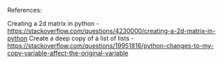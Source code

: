


References:

Creating a 2d matrix in python - https://stackoverflow.com/questions/4230000/creating-a-2d-matrix-in-python
Create a deep copy of a list of lists - https://stackoverflow.com/questions/19951816/python-changes-to-my-copy-variable-affect-the-original-variable